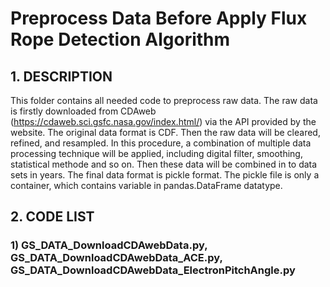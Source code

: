 # Preprocess Data Before Apply Flux Rope Detection Algorithm
## 1. DESCRIPTION
This folder contains all needed code to preprocess raw data. The raw data is firstly downloaded from CDAweb (https://cdaweb.sci.gsfc.nasa.gov/index.html/) via the API provided by the website. The original data format is CDF. Then the raw data will be cleared, refined, and resampled. In this procedure, a combination of multiple data processing technique will be applied, including digital filter, smoothing, statistical methode and so on. Then these data will be combined in to data sets in years. The final data format is pickle format. The pickle file is only a container, which contains variable in pandas.DataFrame datatype.
## 2. CODE LIST
### 1) GS_DATA_DownloadCDAwebData.py, GS_DATA_DownloadCDAwebData_ACE.py, GS_DATA_DownloadCDAwebData_ElectronPitchAngle.py
